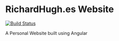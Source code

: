 # RichardHugh.es Website
[![Build Status](http://ci.richardhugh.es:8080/job/richardhugh.es-angular/job/master/17/badge/icon)](http://ci.richardhugh.es:8080/job/richardhugh.es-angular/job/master/17/)

A Personal Website built using Angular
